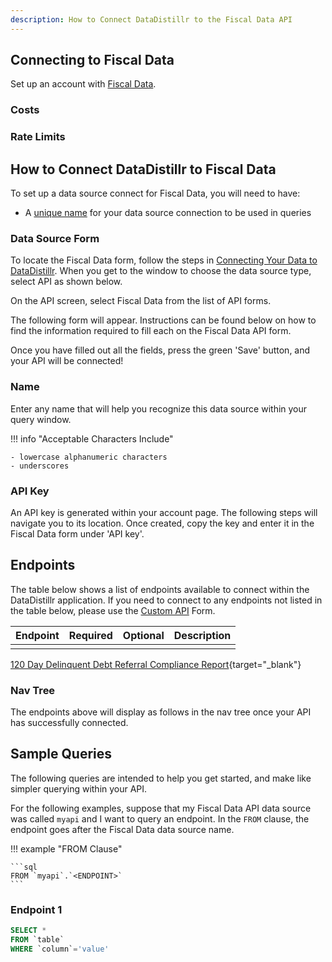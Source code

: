 ```yaml
---
description: How to Connect DataDistillr to the Fiscal Data API
---
```


## Connecting to Fiscal Data
Set up an account with [Fiscal Data]().

### Costs


### Rate Limits


## How to Connect DataDistillr to Fiscal Data
To set up a data source connect for Fiscal Data, you will need to have:

- A [unique name](#name) for your data source connection to be used in queries

### Data Source Form
To locate the Fiscal Data form, follow the steps in [Connecting Your Data to DataDistillr](../../). When you get to the window to choose the data source type, select API as shown below.






On the API screen, select Fiscal Data from the list of API forms.





The following form will appear. Instructions can be found below on how to find the information required to fill each on the Fiscal Data API form.

Once you have filled out all the fields, press the green 'Save' button, and your API will be connected!




### Name
Enter any name that will help you recognize this data source within your query window.

!!! info "Acceptable Characters Include"

    - lowercase alphanumeric characters
    - underscores


### API Key
An API key is generated within your account page. The following steps will navigate you to its location. Once created, copy the key and enter it in the Fiscal Data form under 'API key'.


## Endpoints
The table below shows a list of endpoints available to connect within the DataDistillr application. If you need to connect to any endpoints not listed in the table below, please use the [Custom API](../../) Form.

| Endpoint | Required | Optional | Description |
|----------|----------|----------|-------------|
|          |          |          |             |

[120 Day Delinquent Debt Referral Compliance Report][link-1]{target="_blank"}

### Nav Tree
The endpoints above will display as follows in the nav tree once your API has successfully connected.



## Sample Queries
The following queries are intended to help you get started, and make like simpler querying within your API.

For the following examples, suppose that my Fiscal Data API data source was called `myapi` and I want to query an endpoint. In the `FROM` clause, the endpoint goes after the Fiscal Data data source name.

!!! example "FROM Clause"

    ```sql
    FROM `myapi`.`<ENDPOINT>`
    ```


### Endpoint 1

```sql
SELECT * 
FROM `table`
WHERE `column`='value'
```

[image-0]: ../../img/api/data-source-wizard-api-light.png
[image-1]: ../../img/api/fiscaldata/choose-form-fiscaldata-light.png
[image-2]: ../../img/api/fiscaldata/choose-form-fiscaldata-dark.png
[image-3]: ../../img/api/fiscaldata/fiscaldata-form-light.png
[image-4]: ../../img/api/fiscaldata/fiscaldata-form-dark.png
[image-5]: ../../img/api/fiscaldata/fiscaldata-nav-tree-light.png
[image-6]: ../../img/api/fiscaldata/fiscaldata-nav-tree-dark.png

[link-1]: https://fiscaldata.treasury.gov/datasets/delinquent-debt-referral-compliance/120-day-delinquent-debt-referral-compliance-report "120 Day Delinquent Debt Referral Compliance Report" 
[link-2]: https://fiscaldata.treasury.gov/datasets/redemption-tables/redemption-tables
[link-3]: https://fiscaldata.treasury.gov/datasets/ssa-title-xii-advance-activities/advances-to-state-unemployment-funds-social-security-act-title-xii
[link-4]: https://fiscaldata.treasury.gov/datasets/average-interest-rates-treasury-securities/average-interest-rates-on-u-s-treasury-securities
[link-5]: https://fiscaldata.treasury.gov/datasets/daily-treasury-statement/operating-cash-balance
[link-6]: https://fiscaldata.treasury.gov/datasets/debt-to-the-penny/debt-to-the-penny
[link-7]: https://fiscaldata.treasury.gov/datasets/fbp-interest-on-uninvested-funds/federal-borrowings-program-interest-on-uninvested-funds
[link-8]: https://fiscaldata.treasury.gov/datasets/fip-interest-cost-by-fund/federal-investments-program-interest-cost-by-fund
[link-9]: https://fiscaldata.treasury.gov/datasets/u-s-government-financial-report/statements-of-net-cost
[link-10]: https://fiscaldata.treasury.gov/datasets/gift-contributions-reduce-debt-held-by-public/gift-contributions-to-reduce-the-public-debt
[link-11]: https://fiscaldata.treasury.gov/datasets/historical-debt-outstanding/historical-debt-outstanding
[link-12]: https://fiscaldata.treasury.gov/datasets/qtcb-historical-interest-rates/historical-qualified-tax-credit-bond-interest-rates
[link-13]: https://fiscaldata.treasury.gov/datasets/interest-expense-debt-outstanding/interest-expense-on-the-public-debt-outstanding
[link-14]: https://fiscaldata.treasury.gov/datasets/judgment-fund-report-to-congress/judgment-fund-annual-report-to-congress
[link-15]: https://fiscaldata.treasury.gov/datasets/slgs-securities-program-stats/monthly-state-and-local-government-series-slgs-securities-program
[link-16]: https://fiscaldata.treasury.gov/datasets/monthly-treasury-statement/summary-of-receipts-outlays-and-the-deficit-surplus-of-the-u-s-government
[link-17]: https://fiscaldata.treasury.gov/datasets/record-setting-auction-data/record-setting-auction
[link-18]: https://fiscaldata.treasury.gov/datasets/savings-bonds-securities/savings-bonds-securities
[link-19]: https://fiscaldata.treasury.gov/datasets/savings-bond-value-files/savings-bonds-value-files
[link-20]: https://fiscaldata.treasury.gov/datasets/schedules-federal-debt/schedules-of-federal-debt-by-month
[link-21]: https://fiscaldata.treasury.gov/datasets/schedules-federal-debt-daily/daily-activity
[link-22]: https://fiscaldata.treasury.gov/datasets/securities-issued-in-treasurydirect/sales
[link-23]: https://fiscaldata.treasury.gov/datasets/slgs-securities/state-and-local-government-series-securities-non-marketable
[link-24]: https://fiscaldata.treasury.gov/datasets/treasury-offset-program/federal-collections
[link-25]: https://fiscaldata.treasury.gov/datasets/treasury-report-on-receivables/treasury-report-on-receivables-full-data
[link-26]: https://fiscaldata.treasury.gov/datasets/treasury-reporting-rates-exchange/treasury-reporting-rates-of-exchange
[link-27]: https://fiscaldata.treasury.gov/datasets/revenue-collections-management/u-s-government-revenue-collections
[link-28]: https://fiscaldata.treasury.gov/datasets/monthly-statement-public-debt/summary-of-treasury-securities-outstanding
[link-29]: https://fiscaldata.treasury.gov/datasets/savings-bonds-issues-redemptions-maturities-by-series/paper-savings-bonds-issues-redemptions-and-maturities-by-series
[link-30]: https://fiscaldata.treasury.gov/datasets/status-report-government-gold-reserve/u-s-treasury-owned-gold
[link-31]: https://fiscaldata.treasury.gov/datasets/unemployment-trust-fund-yields/unemployment-trust-fund-quarterly-yields